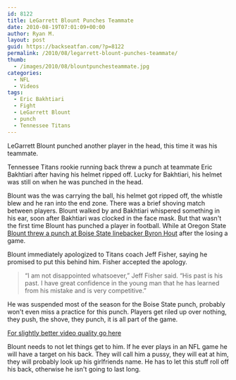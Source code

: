 ```yaml
---
id: 8122
title: LeGarrett Blount Punches Teammate
date: 2010-08-19T07:01:09+00:00
author: Ryan M.
layout: post
guid: https://backseatfan.com/?p=8122
permalink: /2010/08/legarrett-blount-punches-teammate/
thumb:
  - /images/2010/08/blountpunchesteammate.jpg
categories:
  - NFL
  - Videos
tags:
  - Eric Bakhtiari
  - Fight
  - LeGarrett Blount
  - punch
  - Tennessee Titans
---
```


<div class="entry">
  <p>
    LeGarrett Blount punched another player in the head, this time it was his teammate.
  </p>

  <p>
    Tennessee Titans rookie running back threw a punch at teammate Eric Bakhtiari after having his helmet ripped off. Lucky for Bakhtiari, his helmet was still on when he was punched in the head.
  </p>

  <p>
    Blount was the was carrying the ball, his helmet got ripped off, the whistle blew and he ran into the end zone. There was a brief shoving match between players. Blount walked by and Bakhtiari whispered something in his ear, soon after Bakhtiari was clocked in the face mask. But that wasn't the first time Blount has punched a player in football. While at Oregon State <a href="http://www.youtube.com/watch?v=PNSXleiYnw0">Blount threw a punch at Boise State linebacker Byron Hout</a> after the losing a game.
  </p>

  <p>
    Blount immediately apologized to Titans coach Jeff Fisher, saying he promised to put this behind him. Fisher accepted the apology.
  </p>

  <blockquote>
    <p>
      &#8220;I am not disappointed whatsoever,&#8221; Jeff Fisher said. &#8220;His past is his past. I have great confidence in the young man that he has learned from his mistake and is very competitive.&#8221;
    </p>
  </blockquote>

  <p>
    He was suspended most of the season for the Boise State punch, probably won't even miss a practice for this punch. Players get riled up over nothing, they push, the shove, they punch, it is all part of the game.
  </p>

  <p>
  </p>

  <p>
    <a href="http://kdrv.com/page/185356">For slightly better video quality go here</a>
  </p>

  <p>
    Blount needs to not let things get to him. If he ever plays in an NFL game he will have a target on his back. They will call him a pussy, they will eat at him, they will probably look up his girlfriends name. He has to let this stuff roll off his back, otherwise he isn't going to last long.
  </p>
</div>
